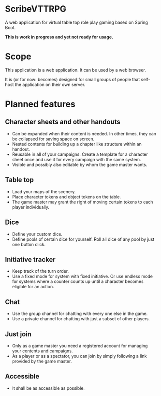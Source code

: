 # ScribeVTTRPG

A web application for virtual table top role play gaming based on Spring Boot.

**This is work in progress and yet not ready for usage.**

# Scope

This application is a web application. It can be used by a web browser.

It is (or for now: becomes) designed for small groups of people that self-host the application on their own
server.

# Planned features

## Character sheets and other handouts

- Can be expanded when their content is needed. In other times, they can be collapsed for saving space on screen.
- Nested contents for building up a chapter like structure within an handout.
- Reusable in all of your campaigns. Create a template for a character sheet once and use it for every campaign with the
same system.
- Visible and possibly also editable by whom the game master wants.

## Table top

- Load your maps of the scenery.
- Place character tokens and object tokens on the table.
- The game master may grant the right of moving certain tokens to each player individually.

## Dice

- Define your custom dice.
- Define pools of certain dice for yourself. Roll all dice of any pool by just one button click.

## Initiative tracker

- Keep track of the turn order.
- Use a fixed mode for system with fixed initiative. Or use endless mode for systems where a counter counts up until
a character becomes eligible for an action.

## Chat

- Use the group channel for chatting with every one else in the game.
- Use a private channel for chatting with just a subset of other players.

## Just join

- Only as a game master you need a registered account for managing your contents and campaigns.
- As a player or as a spectator, you can join by simply following a link provided by the game master.

## Accessible

- It shall be as accessible as possible.
